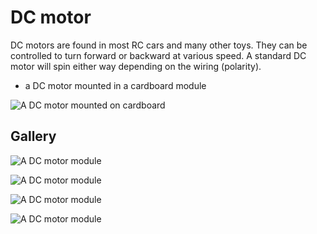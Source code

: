 # DC motor

DC motors are found in most RC cars and many other toys. 
They can be controlled to turn forward or backward at various speed.
A standard DC motor will spin either way depending on the wiring (polarity).

* a DC motor mounted in a cardboard module

![A DC motor mounted on cardboard](/assets/mounteddcmotor.jpg)

## Gallery

![A DC motor module](/assets/modules/dc-motor-geared.jpg)

![A DC motor module](/assets/modules/dc-motor-steering.jpg)

![A DC motor module](/assets/modules/dc-motor-single.jpg)

![A DC motor module](/assets/modules/dc-motor-large-wheel.jpg)
